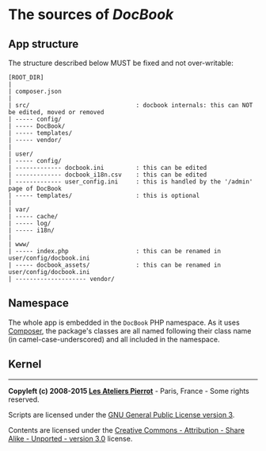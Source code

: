 The sources of *DocBook*
========================


App structure
-------------

The structure described below MUST be fixed and not over-writable:

    [ROOT_DIR]
    |
    | composer.json
    |
    | src/                              : docbook internals: this can NOT be edited, moved or removed
    | ----- config/
    | ----- DocBook/
    | ----- templates/
    | ----- vendor/
    |
    | user/
    | ----- config/
    | ------------- docbook.ini         : this can be edited
    | ------------- docbook_i18n.csv    : this can be edited
    | ------------- user_config.ini     : this is handled by the '/admin' page of DocBook
    | ----- templates/                  : this is optional
    |
    | var/
    | ----- cache/
    | ----- log/
    | ----- i18n/
    |
    | www/
    | ----- index.php                   : this can be renamed in user/config/docbook.ini
    | ----- docbook_assets/             : this can be renamed in user/config/docbook.ini
    | -------------------- vendor/


Namespace
---------

The whole app is embedded in the `DocBook` PHP namespace. As it uses [Composer](http://getcomposer.com/),
the package's classes are all named following their class name (in camel-case-underscored) 
and all included in the namespace.


Kernel
------


----
**Copyleft (c) 2008-2015 [Les Ateliers Pierrot](http://www.ateliers-pierrot.fr/)** - Paris, France - Some rights reserved.

Scripts are licensed under the [GNU General Public License version 3](http://www.gnu.org/licenses/gpl.html).

Contents are licensed under the [Creative Commons - Attribution - Share Alike - Unported - version 3.0](http://creativecommons.org/licenses/by-sa/3.0/) license.
